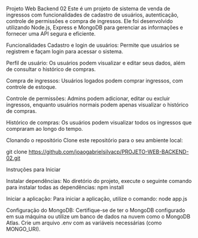 Projeto Web Backend 02
Este é um projeto de sistema de venda de ingressos com funcionalidades de cadastro de usuários, autenticação, controle de permissões e compra de ingressos. Ele foi desenvolvido utilizando Node.js, Express e MongoDB para gerenciar as informações e fornecer uma API segura e eficiente.

Funcionalidades
Cadastro e login de usuários: Permite que usuários se registrem e façam login para acessar o sistema.

Perfil de usuário: Os usuários podem visualizar e editar seus dados, além de consultar o histórico de compras.

Compra de ingressos: Usuários logados podem comprar ingressos, com controle de estoque.

Controle de permissões: Admins podem adicionar, editar ou excluir ingressos, enquanto usuários normais podem apenas visualizar o histórico de compras.

Histórico de compras: Os usuários podem visualizar todos os ingressos que compraram ao longo do tempo.

Clonando o repositório
Clone este repositório para o seu ambiente local:

git clone https://github.com/joaogabrielsilvacp/PROJETO-WEB-BACKEND-02.git

Instruções para Iniciar

Instalar dependências: No diretório do projeto, execute o seguinte comando para instalar todas as dependências:
npm install

Iniciar a aplicação: Para iniciar a aplicação, utilize o comando:
node app.js

Configuração do MongoDB: Certifique-se de ter o MongoDB configurado em sua máquina ou utilize um banco de dados na nuvem como o MongoDB Atlas. Crie um arquivo .env com as variáveis necessárias (como MONGO_URI).


